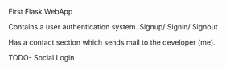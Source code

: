 First Flask WebApp

Contains a user authentication system.
Signup/ Signin/ Signout

Has a contact section which sends mail to the developer (me).

TODO-
Social Login
